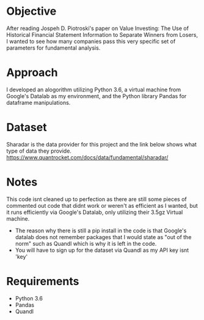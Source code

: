 # Objective
After reading Jospeh D. Piotroski's paper on Value Investing: The Use of Historical Financial Statement Information to Separate Winners from Losers, I wanted to see how many companies pass this very specific set of parameters for fundamental analysis.

# Approach
I developed an alogorithm utilizing Python 3.6, a virtual machine from Google's Datalab as my environment, and the Python library Pandas for dataframe manipulations.

# Dataset 
Sharadar is the data provider for this project and the link below shows what type of data they provide.
https://www.quantrocket.com/docs/data/fundamental/sharadar/

# Notes
This code isnt cleaned up to perfection as there are still some pieces of commented out code that didnt work or weren't as efficient as I wanted, but it runs efficiently via Google's Datalab, only utilizing their 3.5gz Virtual machine.
- The reason why there is still a pip install in the code is that Google's datalab does not remember packages that I would state as "out of the norm" such as Quandl which is why it is left in the code.
- You will have to sign up for the dataset via Quandl as my API key isnt 'key'

# Requirements
- Python 3.6
- Pandas
- Quandl
